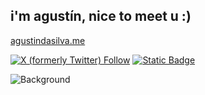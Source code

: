 <h2> i'm agustín, nice to meet u :) </h2>

<a href="https://www.agustindasilva.me/">agustindasilva.me</a>

<a href="https://twitter.com/aguchinn"><img alt="X (formerly Twitter) Follow" src="https://img.shields.io/twitter/follow/aguchinnn?logo=twitter"></a>
<a href="https://twitter.com/aguchinn"><img alt="Static Badge" src="https://img.shields.io/badge/-%23FFFFFF?style=social&logo=linkedin&label=Agustin%20Da%20Silva&link=https%3A%2F%2Fwww.linkedin.com%2Fin%2Fagust%25C3%25ADn-da-silva-91933a230%2F"></a>

![Background]([https://www.reddit.com/media?url=https%3A%2F%2Fi.redd.it%2Fh05w7moviwj41.gif](https://steamuserimages-a.akamaihd.net/ugc/945082621702835451/9B60C68F0C15797A5F2F8CADF9B5C885DD11CC36/?imw=512&imh=288&ima=fit&impolicy=Letterbox&imcolor=%23000000&letterbox=true))
